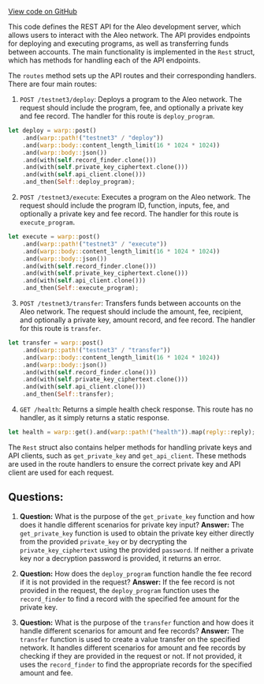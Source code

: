 [View code on GitHub](https://github.com/AleoHQ/aleo/rust/develop/src/routes.rs)

This code defines the REST API for the Aleo development server, which allows users to interact with the Aleo network. The API provides endpoints for deploying and executing programs, as well as transferring funds between accounts. The main functionality is implemented in the `Rest` struct, which has methods for handling each of the API endpoints.

The `routes` method sets up the API routes and their corresponding handlers. There are four main routes:

1. `POST /testnet3/deploy`: Deploys a program to the Aleo network. The request should include the program, fee, and optionally a private key and fee record. The handler for this route is `deploy_program`.

```rust
let deploy = warp::post()
    .and(warp::path!("testnet3" / "deploy"))
    .and(warp::body::content_length_limit(16 * 1024 * 1024))
    .and(warp::body::json())
    .and(with(self.record_finder.clone()))
    .and(with(self.private_key_ciphertext.clone()))
    .and(with(self.api_client.clone()))
    .and_then(Self::deploy_program);
```

2. `POST /testnet3/execute`: Executes a program on the Aleo network. The request should include the program ID, function, inputs, fee, and optionally a private key and fee record. The handler for this route is `execute_program`.

```rust
let execute = warp::post()
    .and(warp::path!("testnet3" / "execute"))
    .and(warp::body::content_length_limit(16 * 1024 * 1024))
    .and(warp::body::json())
    .and(with(self.record_finder.clone()))
    .and(with(self.private_key_ciphertext.clone()))
    .and(with(self.api_client.clone()))
    .and_then(Self::execute_program);
```

3. `POST /testnet3/transfer`: Transfers funds between accounts on the Aleo network. The request should include the amount, fee, recipient, and optionally a private key, amount record, and fee record. The handler for this route is `transfer`.

```rust
let transfer = warp::post()
    .and(warp::path!("testnet3" / "transfer"))
    .and(warp::body::content_length_limit(16 * 1024 * 1024))
    .and(warp::body::json())
    .and(with(self.record_finder.clone()))
    .and(with(self.private_key_ciphertext.clone()))
    .and(with(self.api_client.clone()))
    .and_then(Self::transfer);
```

4. `GET /health`: Returns a simple health check response. This route has no handler, as it simply returns a static response.

```rust
let health = warp::get().and(warp::path!("health")).map(reply::reply);
```

The `Rest` struct also contains helper methods for handling private keys and API clients, such as `get_private_key` and `get_api_client`. These methods are used in the route handlers to ensure the correct private key and API client are used for each request.
## Questions: 
 1. **Question:** What is the purpose of the `get_private_key` function and how does it handle different scenarios for private key input?
   **Answer:** The `get_private_key` function is used to obtain the private key either directly from the provided `private_key` or by decrypting the `private_key_ciphertext` using the provided `password`. If neither a private key nor a decryption password is provided, it returns an error.

2. **Question:** How does the `deploy_program` function handle the fee record if it is not provided in the request?
   **Answer:** If the fee record is not provided in the request, the `deploy_program` function uses the `record_finder` to find a record with the specified fee amount for the private key.

3. **Question:** What is the purpose of the `transfer` function and how does it handle different scenarios for amount and fee records?
   **Answer:** The `transfer` function is used to create a value transfer on the specified network. It handles different scenarios for amount and fee records by checking if they are provided in the request or not. If not provided, it uses the `record_finder` to find the appropriate records for the specified amount and fee.